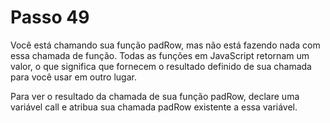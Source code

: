 # Passo 49

Você está chamando sua função padRow, mas não está fazendo nada com essa chamada de função. Todas as funções em JavaScript retornam um valor, o que significa que fornecem o resultado definido de sua chamada para você usar em outro lugar.

Para ver o resultado da chamada de sua função padRow, declare uma variável call e atribua sua chamada padRow existente a essa variável.